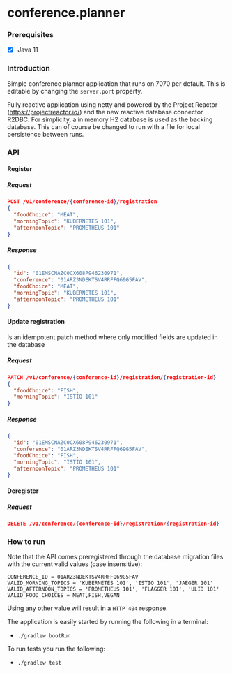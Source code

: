 # conference.planner

### Prerequisites
* [x] Java 11

### Introduction
Simple conference planner application that runs on 7070 per default.
This is editable by changing the `server.port` property.

Fully reactive application using netty and powered by the Project Reactor (https://projectreactor.io/) and 
the new reactive database connector R2DBC. For simplicity, a in memory H2 database is used as the backing database.
This can of course be changed to run with a file for local persistence between runs. 

### API

#### Register
##### Request
```json
POST /v1/conference/{conference-id}/registration
{
  "foodChoice": "MEAT",
  "morningTopic": "KUBERNETES 101",
  "afternoonTopic": "PROMETHEUS 101"
}
```
##### Response
```json
{
  "id": "01EMSCNAZC0CX608P946230971",
  "conference": "01ARZ3NDEKTSV4RRFFQ69G5FAV",
  "foodChoice": "MEAT",
  "morningTopic": "KUBERNETES 101",
  "afternoonTopic": "PROMETHEUS 101"
}
```
#### Update registration
Is an idempotent patch method where only modified fields are updated in the database 
##### Request
```json
PATCH /v1/conference/{conference-id}/registration/{registration-id}
{
  "foodChoice": "FISH",
  "morningTopic": "ISTIO 101"
}
```
##### Response
```json
{
  "id": "01EMSCNAZC0CX608P946230971",
  "conference": "01ARZ3NDEKTSV4RRFFQ69G5FAV",
  "foodChoice": "FISH",
  "morningTopic": "ISTIO 101",
  "afternoonTopic": "PROMETHEUS 101"
}
```
#### Deregister
##### Request
```json
DELETE /v1/conference/{conference-id}/registration/{registration-id}
```
### How to run

Note that the API comes preregistered through the database migration files with the current valid values (case insensitive):
``` 
CONFERENCE_ID = 01ARZ3NDEKTSV4RRFFQ69G5FAV
VALID_MORNING_TOPICS = 'KUBERNETES 101', 'ISTIO 101', 'JAEGER 101'
VALID_AFTERNOON_TOPICS = 'PROMETHEUS 101', 'FLAGGER 101', 'ULID 101'
VALID_FOOD_CHOICES = MEAT,FISH,VEGAN
```
Using any other value will result in a `HTTP 404` response.

The application is easily started by running the following in a terminal:
* `./gradlew bootRun`

To run tests you run the following:
* `./gradlew test`